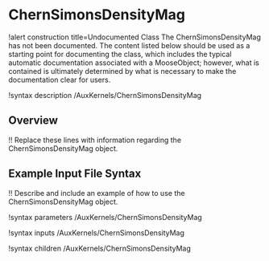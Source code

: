 # ChernSimonsDensityMag

!alert construction title=Undocumented Class
The ChernSimonsDensityMag has not been documented. The content listed below should be used as a starting point for
documenting the class, which includes the typical automatic documentation associated with a
MooseObject; however, what is contained is ultimately determined by what is necessary to make the
documentation clear for users.

!syntax description /AuxKernels/ChernSimonsDensityMag

## Overview

!! Replace these lines with information regarding the ChernSimonsDensityMag object.

## Example Input File Syntax

!! Describe and include an example of how to use the ChernSimonsDensityMag object.

!syntax parameters /AuxKernels/ChernSimonsDensityMag

!syntax inputs /AuxKernels/ChernSimonsDensityMag

!syntax children /AuxKernels/ChernSimonsDensityMag
